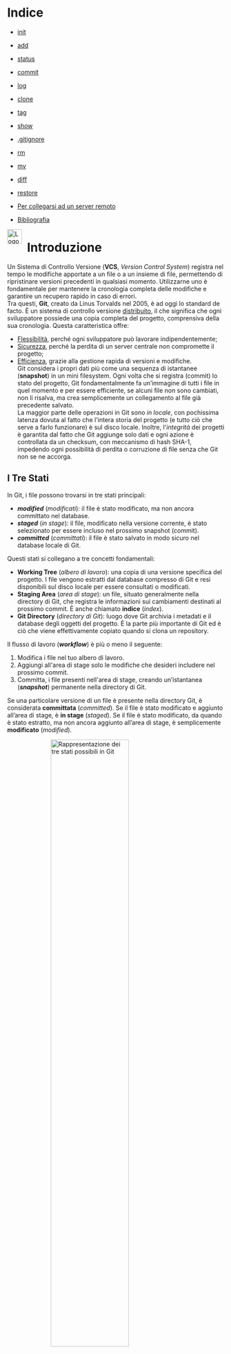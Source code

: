 # Indice

- [init](#init)
- [add](#add)
- [status](#status)
- [commit](#commit)
- [log](#log)
- [clone](#clone)
- [tag](#tag)
- [show](#show)
- [.gitignore](#gitignore)
- [rm](#rm)
- [mv](#mv)
- [diff](#diff)
- [restore](#restore)

- [Per collegarsi ad un server remoto](#collegarsi-ad-un-server-remoto)
- [Bibliografia](#bibliografia)

<!-- Completare Indice -->

<img src="./img/6_git.png" alt="Logo Git" title="Logo Git" width="34px" style="float:left; margin-right:12px;">

# Introduzione

Un Sistema di Controllo Versione (**VCS**, _Version Control System_) registra nel tempo le modifiche apportate a un file o a un insieme di file, permettendo di ripristinare versioni precedenti in qualsiasi momento. Utilizzarne uno è fondamentale per mantenere la cronologia completa delle modifiche e garantire un recupero rapido in caso di errori.  
Tra questi, **Git**, creato da Linus Torvalds nel 2005, è ad oggi lo standard de facto. È un sistema di controllo versione <u>distribuito</u>, il che significa che ogni sviluppatore possiede una copia completa del progetto, comprensiva della sua cronologia. Questa caratteristica offre:  
- <u>Flessibilità</u>, perché ogni sviluppatore può lavorare indipendentemente;  
- <u>Sicurezza</u>, perché la perdita di un server centrale non compromette il progetto;  
- <u>Efficienza</u>, grazie alla gestione rapida di versioni e modifiche.  
  Git considera i propri dati più come una sequenza di istantanee (**snapshot**) in un mini filesystem. Ogni volta che si registra (commit) lo stato del progetto, Git fondamentalmente fa un’immagine di tutti i file in quel momento e per essere efficiente, se alcuni file non sono cambiati, non li risalva, ma crea semplicemente un collegamento al file già precedente salvato.  
La maggior parte delle operazioni in Git sono _in locale_, con pochissima latenza dovuta al fatto che l'intera storia del progetto (e tutto ciò che serve a farlo funzionare) è sul disco locale. Inoltre, l'_integrità_ dei progetti è garantita dal fatto che Git aggiunge solo dati e ogni azione è controllata da un checksum, con meccanismo di hash SHA-1, impedendo ogni possibilità di perdita o corruzione di file senza che Git non se ne accorga.  

## I Tre Stati  

In Git, i file possono trovarsi in tre stati principali:  
- ***modified*** (*modificati*): il file è stato modificato, ma non ancora committato nel database.  
- ***staged*** (_in stage_): il file, modificato nella versione corrente, è stato selezionato per essere incluso nel prossimo snapshot (commit).    
- ***committed*** (*committati*): il file è stato salvato in modo sicuro nel database locale di Git.

Questi stati si collegano a tre concetti fondamentali:  
- **Working Tree** (*albero di lavoro*): una copia di una versione specifica del progetto. I file vengono estratti dal database compresso di Git e resi disponibili sul disco locale per essere consultati o modificati.  
- **Staging Area** (*area di stage*): un file, situato generalmente nella directory di Git, che registra le informazioni sui cambiamenti destinati al prossimo commit. È anche chiamato **indice** (*index*). 
- **Git Directory** (*directory di Git*): luogo dove Git archivia i metadati e il database degli oggetti del progetto. È la parte più importante di Git ed è ciò che viene effettivamente copiato quando si clona un repository.  

Il flusso di lavoro (***workflow***) è più o meno il seguente:  
1. Modifica i file nel tuo albero di lavoro.  
2. Aggiungi all'area di stage solo le modifiche che desideri includere nel prossimo commit.  
3. Committa, i file presenti nell'area di stage, creando un’istantanea (**_snapshot_**) permanente nella directory di Git.  

Se una particolare versione di un file è presente nella directory Git, è considerata **committata** (*committed*). Se il file è stato modificato e aggiunto all’area di stage, è **in stage** (*staged*). Se il file è stato modificato, da quando è stato estratto, ma non ancora aggiunto all’area di stage, è semplicemente **modificato** (*modified*).  

<img src="./img/7_areas.png" alt="Rappresentazione dei tre stati possibili in Git" title="Rappresentazione dei tre stati possibili in Git" width="60%" style="display:block; margin-left:auto; margin-right:auto;">

## Distinzione tra Git e GitHub

Prima di proseguire con la configurazione pratica di Git, è utile chiarire la differenza tra **Git** e **GitHub**.  
**Git** è uno strumento locale per il controllo di versione, che ti permette di gestire lo sviluppo di un progetto in modo distribuito.  
**GitHub** è una piattaforma web che offre servizi di hosting per repository Git, oltre a funzionalità aggiuntive come la collaborazione tra sviluppatori, la gestione delle modifiche tramite pull request e l’integrazione continua (CI/CD).

Git è indipendente da GitHub: puoi usare Git in locale senza mai utilizzare GitHub, ma non puoi utilizzare GitHub senza Git.

## Configurazione Iniziale di Git

Passando alla pratica, l'unico posto che ci consente di poter sfruttare tutte il potenziale di Git è la riga di comando (“**<span style="color: skyblue;">Git</span> <span style="color: #FDDC5C;">Ba</span><span style="color: green;">sh</span>**”). Molte interfaccie grafiche, per semplificare, implementanto solo una parte delle funzionalità di Git.  

Prima di iniziare ad usarlo, dobbiamo installarlo sul nostro device. Per farlo riferesti al [sito ufficiale](https://git-scm.com/downloads). Se lo volessimo installare su Android, è possibile usando un'applicazione che emuli il terminale di Linux, come [Termux](https://play.google.com/store/apps/details?id=com.termux&hl=it).  

Successivamente dobbiamo inserire le nostre **credenziali** ed è conveniente utilizzare le stesse sia su Git (locale) che su GitHub (remoto) in modo che ogni interazione, come *push* o *pull*, avvengano senza problemi e ogni *commit* in locale sia correttamente associato al nostro repository remoto predefinito.  
```powershell  
git config --global user.name "IlTuoNomeUtente"
git config --global user.email "la.tua.email@example.com"
```  

---
<!-- Nel libro ProGit sono arrivato a pagina 14 -->
<!-- Vorrei mettere anche la parte di Checking Your Settings. Da traduttore e adattare. -->

Aprendo l’applicazione, tra le prime cose che dobbiamo fare è spostarci nella cartella in cui desideriamo lavorare e quindi utilizzare il comando `cd` seguito dal percorso della cartella tra le virgolette.  

### Suggerimenti Opzionali
- Quando parlerai della configurazione di Git, potresti già anticipare brevemente **cosa sono remoti** (*remote repositories*) come GitHub, per dare una visione d'insieme.
- Alla fine del capitolo potresti proporre un **esercizio pratico** tipo:
  - Crea una cartella, inizializza un repository Git, crea e modifica file, prova a portarli attraverso i tre stati.

### **`Chiedere aiuto`**

Se dovessi avere bisogno di aiuto durante l’uso di Git, ci sono tre modi per visualizzare la pagina di aiuto (pagina man) di ciascun comando di Git, direttamente dal manuale.

```powershell
$ git help <comando>
$ git <comando> --help
$ man git-<comando>
```

Puoi, per esempio, leggere la pagina man del comando config eseguendo:

```powershell
$ git help config
```

## Tra i comandi più utili abbiamo:

- **<span id="init" style="font-size: 16px;">`$ git init`</span>**: comando iniziale per avviare il monitoraggio di un progetto con Git. Deve essere eseguito nella directory del progetto e crea una nuova subdirectory denominata `.git`, contenente tutti i file necessari per il repository. Con questo solo comando preliminare non viene ancora tracciato alcun file.
  ```powershell
  git init
  ```

- **<span id="add" style="font-size: 16px;">`$ git add`</span>**: per iniziare a tracciare i file. Può essere utilizzato in diversi modi:
  ```powershell
  git add README.py   # Aggiunge un singolo file specificato all'area di stage
  git add .           # Aggiunge tutti i file nella directory corrente e nelle subdirectory
  git add *.txt       # Aggiunge tutti i file con estensione .txt (o qualche essa sia) nella directory corrente
  ```

- **<span id="status" style="font-size: 16px;">`$ git status`</span>**: mostra informazioni dettagliate sullo stato dei file nel repository e determina quali file sono modificati, tracciati o non tracciati.
  ```powershell
  git status
  # Per una visualizzazione più sintetica si possono usare:
  git status -s
  # oppure
  git status --short
  ```
  Esempio di output:
	```powershell
	M README.py						# M	 : file modificato, ma non ancora aggiunto all'area di stage
	MM Rakefile						# MM : file modificato, messo in stage e poi ulteriormente modificato.
	A  lib/git.rb					# A	 : file, nuovo, aggiunto all'area di stage
	M  lib/simplegit.rb		# file modificato ed è già in area di stage.
	?? LICENSE.txt				# ?? : file non tracciato
	```

- **<span id="commit" style="font-size: 16px;">`git commit`</span>**: salva uno snapshot permanente dei file che si trovano *nell'area di stage* nel repository locale. Non registra automaticamente *tutti* i cambiamenti, ma solo quelli che sono stati aggiunti all'area di stage attraverso `git add`. Eventuali modifiche apportate dopo tale comando non saranno incluse nel commit finché non verranno registrate con `git add`.
  ```powershell
	git commit -m "Titolo: Ciao" -m "Descrizione: Messaggio descrittivo"
	git commit -a -m "Messaggio" 	# Aggiunge automaticamente tutti i file tracciati modificati e poi committa (equivalente a `git add` + `git commit`)
    - git commit --amend 			# Modifica l'ultimo commit, utile per correggere il messaggio o aggiungere altri file dimenticati.
	``` 
	L'opzione `-m`, non necessaria, permette di scrivere direttamente un messaggio di fianco ad ogni commit per avere un nostro report sulle informazioni che avevamo quando lo avevamo creato.

- **<span id="log" style="font-size: 16px;">`git log`</span>**: mostra la cronologia di tutti i commit effettuati, in ordine dal più recente al più vecchio, in modo da poter visionare quali modifiche sono state fatte, da chi, e con quale messaggio (oppure per recuperare l'ID di un commit). Essendo solo un comando di lettura, non modifica nulla ed è quindi sicuro eseguirlo tutte le volte che vogliamo.
	```powershell
  git log
	git log -n										# Mostra gli ultimi n commit.
	git log --oneline  								# Mostra ogni commit su una singola riga, molto più compatto.
  git log --graph --oneline 						# Aggiunge anche un piccolo grafico ad albero, utile per visualizzare i rami.
  git log -p 										# Mostra anche le modifiche effettive (diff) apportate da ogni commit.
  ```
  L'output è simile a:
		```powershell
		commit 3f9c1bfae3f2d7b123456789abcdef123456789			# È l'hash identificativo del commit, unico per ogni cambiamento.
		Author: Simone <simone@example.com>									# Chi ha fatto il commit.
		Date:   Sat Apr 6 10:00 2025 +0200									# Quando è stato fatto.

				Fix: corretto bug nel calcolo del fattoriale		# Descrizione data al commit.
		```

- **<span id="clone" style="font-size: 16px;">`$ git clone [url]`</span>**: ottieni una copia di un repository Git esistente, incluso lo storico dei commit, i rami, i tag, e la configurazione interna del progetto.
	```powershell
	git clone https://github.com/libgit2/libgit2
	```

- **<span id="tag" style="font-size: 16px;">`git tag`</span>**: è un'etichetta che viene assegnata a un commit specifico per indicare un <u>commit è importante</u> ed è usato spesso per segnare versioni stabili (esempio: `v1.0`, `v2.1.5`, ecc.).  
  1. Usando semplicemente `git tag` andremo ad <u>elencare</u> tutti i tag, ordinati alfabeticamente. Non indica a quale commit puntano a meno che non si usi `git show`.
  2. Per <u>filtrare</u> i tag si usa `-l`. Ad esempio, `git tag -l 'v1.8.5*'` elencherà solo i tag che iniziano con `v1.8.5`.
  3. **Lightweight Tag** (tag leggero): un semplice riferimento, un puntatore, ad un commit. Non contiene informazioni extra come data, autore, messaggio. È praticamente come un **segnalibro**.
		```powershell
		git tag nome-tag
		```  
  4. **Annotated Tag** (tag annotato): questo tipo di tag viene salvato nel database Git come oggetto completo. È la <u>forma raccomandata</u> quando si rilasciano versioni ufficiali di un progetto perché conserva più informazioni.  
		```powershell
		git tag -a v1.4 -m 'my version 1.4'
		```
		Include:  
		- Nome del tagger;  
		- Email del tagger;  
		- Data e ora;  
		- Messaggio di tag;  
		- Possibilità di firma con <abbr title="GNU Privacy Guard">GPG</abbr>.  
	Quando si va a creare localmente un tag, Git lo memorizza solo nella nostra repository locale e per inviarlo ad server remoto dobbiamo eseguire, in ordine, i seguenti comandi:
	```
	git push origin master
	git push [tagname]
	```
	oppure se si ha necessità di inviare più tag assieme si può usare
	```
	git push origin master
	git push --tags
	```

- **<span id="show" style="font-size: 16px;">`git show`</span>**: mostra le informazioni salvate nel tag annotato e il commit a cui punta.  
  ```powershell
  git show v1.4
  ```

- **<span id="gitignore" style="font-size: 16px;">`.gitignore`</span>**: file di testo usato per dire a Git quali file o cartelle non tracciare. Si crea nella root del repository.  
  ```powershell  
  echo "*.log" >> .gitignore
  echo "build/" >> .gitignore
  echo "*~" >> .gitignore
  git add .gitignore
  git commit -m "Aggiunto file .gitignore"
  ```
	Ogni riga rappresenta un pattern, ad esempio `*.log` ignora tutti i file `.log`, `build/` ignora tutta la cartella `build`. La terza riga dice a Git di ignorare tutti i file che terminano con una tilde (~), utilizzata da molti editor di testo, come Emacs, per contrassegnare i file temporanei.  
	Le regole per i modelli che puoi inserire nel file `.gitignore` sono le seguenti:  
  - Le righe vuote o le righe che iniziano con `#` vengono ignorate;
  - È possibile terminare i modelli con una barra ( `/`) per specificare una directory;  
  - Puoi negare uno schema iniziandolo con un punto esclamativo ( `!`);  
  - I modelli glob standard funzionano.  
  	Essi sono come espressioni regolari semplificate utilizzate dalle shell. Un asterisco ( `*`) corrisponde a zero o più caratteri; `[abc]`corrisponde a qualsiasi carattere all'interno delle parentesi (in questo caso a, b o c); un punto interrogativo ( `?`) corrisponde a un singolo carattere; e le parentesi che racchiudono caratteri separati da un trattino( `[0-9]`) corrispondono a qualsiasi carattere tra di loro (in questo caso da 0 a 9). Puoi anche utilizzare due asterischi per abbinare le directory nidificate; `a/**/z`corrisponderebbe a `a/z`, `a/b/z`, `a/b/c/z`, e così via.
   
- **<span id="rm" style="font-size: 16px;">`$ git rm`</span>**: rimuove file sia dalla working directory che dall’indice (staging area). Se vuoi solo smettere di tracciarlo ma lasciarlo sul disco, devi usare l’opzione `--cached`.  
  ```powershell
  git rm file.txt
  git commit -m "Rimosso file.txt"
  ```
  oppure per ignorarlo mantenendolo:
  ```powershell
  git rm --cached file.txt
  echo "file.txt" >> .gitignore
  git commit -m "Ignora file.txt"
  ```
	Per forzare la rimozione di un file si usa l'opzione `-f`. Questa è una funzionalità di sicurezza per impedire la rimozione accidentale di dati che non sono stati ancora registrati in uno snapshot e che non possono essere recuperati da Git.
	
- **<span id="mv" style="font-size: 16px;">`$ git mv`</span>**: comando che sposta o rinomina un file o una cartella e automaticamente aggiorna l’indice.  
  ```powershell
  git mv vecchio_nome.txt nuovo_nome.txt
  git commit -m "Rinominato file"
  ```
	È equivalente a fare manualmente `mv` e poi `git add` e `git rm`.  
	```powershell
  mv vecchio_nome.txt nuovo_nome.txt
	git rm vecchio_nome.txt
	git add nuovo_nome.txt
	git commit -m "Rinominato file"
  ```
  
- **<span id="diff" style="font-size: 16px;">`$ git diff`</span>**: mostra le differenze, riga per riga, tra i file modificati e l’ultima versione tracciata (HEAD o staging area). Serve per vedere *cosa* cambierà prima di committare.  
  ```powershell
  git diff
  ```
  mostra le modifiche non ancora aggiunte, mentre
  ```powershell
  git diff --staged
  ```
  mostra le modifiche che hai già aggiunto con `git add` e che finiranno nel prossimo commit.  

	Insomma, serve se il comando `$ git status` fosse un po’ troppo vago per i tuoi standard e tu volessi sapere esattamente cosa è cambiato.  
	
- **<span id="restore" style="font-size: 16px;">`$ git restore`</span>**: **ripristina** file nella working directory (*directory di lavoro*) o nell’area di staging, scartando modifiche indesiderate senza alterare la cronologia del repository (quindi senza creare commit).

  - `git restore <file>`: **annulla le modifiche locali** al file, ripristinandolo dalla versione nell’ultimo commit (HEAD)o dall'area di staging.  
  - `git restore --staged <file>`: rimuove il file dall'**area di staging**, riportandolo nello stato di "modificato ma non in stage". È utile se hai aggiunto un file con `git add` ma ti sei accorto di aver sbagliato.
  - `git restore --source <commit> <file>`: ripristina il file a una versione specifica indicata da un commit passato, senza influenzare altri file.
  - `git restore --worktree <file>`: ripristina il file solo nella working directory, mantenendo invariata la versione in stage.

  Senza opzioni aggiuntive, `git restore` opera sulla **working directory**. Con `--staged`, opera sull'**area di staging**; usando entrambe le opzioni contemporaneamente, puoi ripristinare file in entrambi i luoghi con un solo comando.
  Attenzione: `git restore` elimina le modifiche locali **senza chiedere conferma**, quindi è importante usarlo solo quando sei certo di voler scartare i cambiamenti.

---
---
---

<!-- TODO -->
## Collegarsi ad un server remoto  

[Per collegarsi ad un server remoto](https://youtu.be/qj_q0idpeMQ?t=641&si=9j7vWgyLVRmaP7Nv) (come GitHub) dobbiamo usare il comando `$ git remote`.  

```powershell
% git remote add origin https://github.com/GiuIiopaesani/sitoweb
```

Per caricare poi tutti i file della nostra directory in una repository dobbiamo poi usare il comando

```powershell
$ git push origin master
$ git push -u
```

L’opzione `-u` ci permetterebbe di salvare quello che stiamo per inserire come default per la prossima volta che useremo il comando `$ git push`.

> L’ordine quindi sarebbe quello di eseguire il comando `add` per ogni nuovo file aggiunto, `status` per verificare la situazione e `commit` per salvare tutto, poi `push` e quindi le cose si troveranno sul nostro server remoto.
>

https://www.instagram.com/p/C_K4qfnI2Ga/?igsh=MW0ya3kyZnMwbGJsdA==

# Bibliografia

- [Learn Git Branching](https://learngitbranching.js.org/?locale=it_IT);
- [tesseslol, guida git](https://gist.github.com/tesseslol/da62aabec74c4fed889ea39c95efc6cc);
- [Pro Git - Scott Chacon, Ben Straub](https://git-scm.com/book/it/v2);
- [Edoardo Midali](https://www.youtube.com/watch?v=wPAE9-DdMtI);
- [Using Git source control in VS Code](https://code.visualstudio.com/docs/sourcecontrol/overview);
- [Introduction to Git in VS Code](https://code.visualstudio.com/docs/sourcecontrol/intro-to-git);
- [Version control in VS Code](https://code.visualstudio.com/docs/introvideos/versioncontrol);
- [Working with GitHub in VS Code](https://code.visualstudio.com/docs/sourcecontrol/github);
- [git - la guida tascabile](https://rogerdudler.github.io/git-guide/index.it.html).